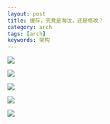 ```yaml
---
layout: post
title: 缓存，究竟是淘汰，还是修改？
category: arch
tags: [arch]
keywords: 架构
---
```


![](https://ziyekudeng.github.io/assets/images/2019/0212/delete-or-update-cache/1.png)

![](https://ziyekudeng.github.io/assets/images/2019/0212/delete-or-update-cache/2.png)

![](https://ziyekudeng.github.io/assets/images/2019/0212/delete-or-update-cache/3.png)

![](https://ziyekudeng.github.io/assets/images/2019/0212/delete-or-update-cache/4.png)

![](https://ziyekudeng.github.io/assets/images/2019/0212/delete-or-update-cache/5.png)




